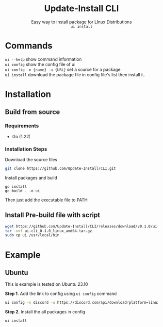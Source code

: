 <div align="center">
<h1>Update-Install CLI</h1>
Easy way to install package for LInux Distributions<br>
<code>ui install</code>
</div>

# Commands
`ui --help` show command information  
`ui config` show the config file of ui  
`ui config -n {name} -u {URL}` set a source for a package  
`ui install` download the package file in config file's list then install it.

# Installation
## Build from source
### Requirements
- Go (1.22)

### Installation Steps
Download the source files
```bash
git clone https://github.com/Update-Install/CLI.git
```
Install packages and build
```
go install
go build . -o ui
```
Then just add the executable file to PATH

## Install Pre-build file with script
```bash
wget https://github.com/Update-Install/CLI/releases/download/v0.1.0/ui-cli_0.1.0_linux_amd64.tar.gz
tar -xvf ui-cli_0.1.0_linux_amd64.tar.gz
sudo cp ui /usr/local/bin
```

# Example
## Ubuntu
This is example is tested on Ubuntu 23.10

**Step 1.** Add the link to config using `ui config` command

```bash
ui config -n discord -u https://discord.com/api/download?platform=linux&format=deb
```

**Step 2.** Install the all packages in config

```bash
ui install
```